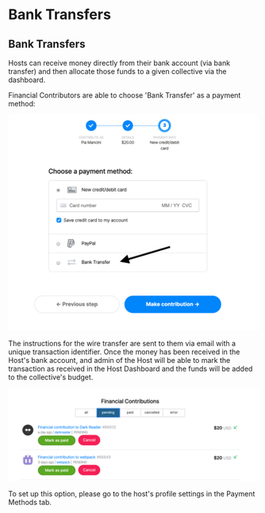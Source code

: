 # Bank Transfers

## Bank Transfers

Hosts can receive money directly from their bank account (via bank transfer) and then allocate those funds to a given collective via the dashboard.

Financial Contributors are able to choose 'Bank Transfer' as a payment method:

![](<../../.gitbook/assets/screen-shot-2020-03-09-at-3.08.08-pm (1) (1) (1) (1).png>)

The instructions for the wire transfer are sent to them via email with a unique transaction identifier. Once the money has been received in the Host's bank account, and admin of the Host will be able to mark the transaction as received in the Host Dashboard and the funds will be added to the collective's budget.&#x20;

![](../../.gitbook/assets/screen-shot-2020-03-09-at-3.12.59-pm.png)

To set up this option, please go to the host's profile settings in the Payment Methods tab.&#x20;
